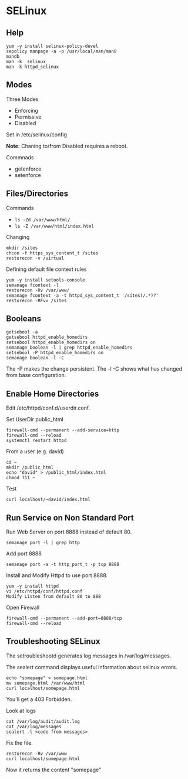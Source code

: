 # SELinux

## Help

```
yum -y install selinux-policy-devel
sepolicy manpage -a -p /usr/local/man/man8
mandb
man -k _selinux
man -k httpd_selinux
```

## Modes

Three Modes
- Enforcing
- Permissive
- Disabled

Set in /etc/selinux/config

**Note:** Chaning to/from Disabled requires a reboot.


Commnads
- getenforce
- setenforce

## Files/Directories

Commands
- `ls -Zd /var/www/html/`
- `ls -Z /var/www/html/index.html`

Changing
```
mkdir /sites
chcon -f https_sys_content_t /sites
restorecon -v /virtual
```

Defining default file context rules
```
yum -y install setools-console
semanage fcontext -l
restorecon -Rv /var/www/
semanage fcontext -a -t httpd_sys_content_t '/sites(/.*)?'
restorecon -RFvv /sites
```

## Booleans

```
getsebool -a
getsebool httpd_enable_homedirs
setsebool httpd_enable_homedirs on
semanage boolean -l | grep httpd_enable_homedirs
setsebool -P httpd_enable_homedirs on 
semanage boolean -l -C
```
The -P makes the change persistent.
The -l -C shows what has changed from base configuration.

## Enable Home Directories

Edit /etc/httpd/conf.d/userdir.conf.

Set UserDir public_html

```
firewall-cmd --permanent --add-service=http
firewall-cmd --reload
systemctl restart httpd
```

From a user (e.g. david)
```
cd ~
mkdir /public_html
echo "david" > /public_html/index.html
chmod 711 ~
```

Test
``` 
curl localhost/~david/index.html
```

## Run Service on Non Standard Port

Run Web Server on port 8888 instead of default 80.

```
semanage port -l | grep http
```

Add port 8888

```
semanage port -a -t http_port_t -p tcp 8888
```

Install and Modify Httpd to use port 8888.

```
yum -y install httpd
vi /etc/httpd/conf/httpd.conf
Modify Listen from default 80 to 888
```

Open Firewall

```
firewall-cmd --permanent --add-port=8888/tcp
firewall-cmd --reload
```




## Troubleshooting SELinux

The setroubleshootd generates log messages in /var/log/messages.

The sealert command displays useful information about selinux errors.

```
echo "somepage" > somepage.html
mv somepage.html /var/www/html
curl localhost/somepage.html
```

You'll get a 403 Forbidden.

Look at logs
```
cat /var/log/audit/audit.log
cat /var/log/messages
sealert -l <code from messages>
```

Fix the file.

```
restorecon -Rv /var/www
curl localhost/somepage.html
```

Now it returns the content "somepage"


